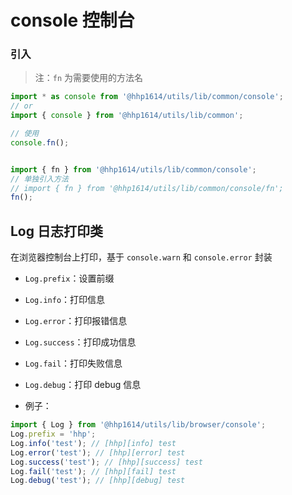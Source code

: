# console 控制台

### 引入

> 注：`fn` 为需要使用的方法名

```js
import * as console from '@hhp1614/utils/lib/common/console';
// or
import { console } from '@hhp1614/utils/lib/common';

// 使用
console.fn();


import { fn } from '@hhp1614/utils/lib/common/console';
// 单独引入方法
// import { fn } from '@hhp1614/utils/lib/common/console/fn';
fn();
```

## Log 日志打印类

在浏览器控制台上打印，基于 `console.warn` 和 `console.error` 封装

- `Log.prefix`：设置前缀
- `Log.info`：打印信息
- `Log.error`：打印报错信息
- `Log.success`：打印成功信息
- `Log.fail`：打印失败信息
- `Log.debug`：打印 debug 信息

- 例子：
```js
import { Log } from '@hhp1614/utils/lib/browser/console';
Log.prefix = 'hhp';
Log.info('test'); // [hhp][info] test
Log.error('test'); // [hhp][error] test
Log.success('test'); // [hhp][success] test
Log.fail('test'); // [hhp][fail] test
Log.debug('test'); // [hhp][debug] test
```

